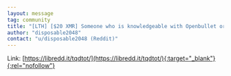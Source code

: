 ```yaml
---
layout: message
tag: community
title: "[LTH] [$20 XMR] Someone who is knowledgeable with Openbullet or similar programs"
author: "disposable2048"	
contact: "u/disposable2048 (Reddit)"
---
```


Link: [https://libredd.it/tqdtot/](https://libredd.it/tqdtot/){:target="_blank"}{:rel="nofollow"}
